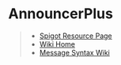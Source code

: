 # AnnouncerPlus
> * [Spigot Resource Page](https://www.spigotmc.org/resources/announcer-plus.81005/)
> * [Wiki Home](https://github.com/jmanpenilla/AnnouncerPlus/wiki)
> * [Message Syntax Wiki](https://github.com/jmanpenilla/AnnouncerPlus/wiki/Message-Syntax)
